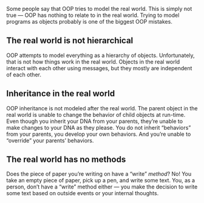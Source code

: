 Some people say that OOP tries to model the real world. This is simply not true — OOP has nothing to relate to in the real world. Trying to model programs as objects probably is one of the biggest OOP mistakes.

## The real world is not hierarchical

OOP attempts to model everything as a hierarchy of objects. Unfortunately, that is not how things work in the real world. Objects in the real world interact with each other using messages, but they mostly are independent of each other.

## Inheritance in the real world

OOP inheritance is not modeled after the real world. The parent object in the real world is unable to change the behavior of child objects at run-time. Even though you inherit your DNA from your parents, they’re unable to make changes to your DNA as they please. You do not inherit “behaviors” from your parents, you develop your own behaviors. And you’re unable to “override” your parents’ behaviors.

## The real world has no methods

Does the piece of paper you’re writing on have a “write” _method_? No! You take an empty piece of paper, pick up a pen, and write some text. You, as a person, don’t have a “write” method either — you make the decision to write some text based on outside events or your internal thoughts.